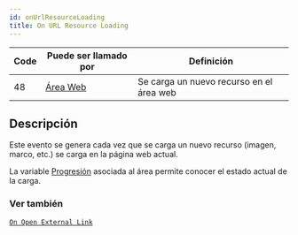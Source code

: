 ```yaml
---
id: onUrlResourceLoading
title: On URL Resource Loading
---
```


| Code | Puede ser llamado por                       | Definición                               |
| ---- | ------------------------------------------- | ---------------------------------------- |
| 48   | [Área Web](FormObjects/webArea_overview.md) | Se carga un nuevo recurso en el área web |

## Descripción

Este evento se genera cada vez que se carga un nuevo recurso (imagen, marco, etc.) se carga en la página web actual.

La variable [Progresión](FormObjects/properties_WebArea.md#progression) asociada al área permite conocer el estado actual de la carga.

### Ver también

[`On Open External Link`](onOpenExternalLink.md)
